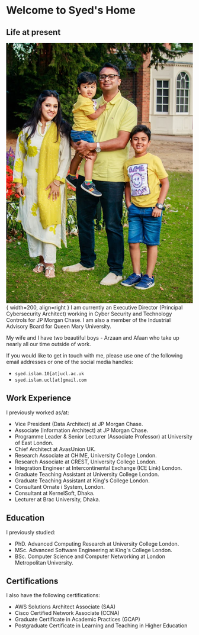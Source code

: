 # Welcome to Syed's Home

## Life at present
![Image title](./images/Family.jpeg){ width=200, align=right }
I am currently an Executive Director (Principal Cybersecurity Architect) working in Cyber Security and Technology Controls for JP Morgan Chase. I am also a member of the Industrial Advisory Board for Queen Mary University. 

My wife and I have two beautiful boys - Arzaan and Afaan who take up nearly all our time outside of work. 

If you would like to get in touch with me, please use one of the following email addresses or one of the social media handles:

* `syed.islam.10[at]ucl.ac.uk`
* `syed.islam.ucl[at]gmail.com`

## Work Experience

I previously worked as/at:

 * Vice President (Data Architect) at JP Morgan Chase.
 * Associate (Information Architect) at JP Morgan Chase.
 * Programme Leader & Senior Lecturer (Associate Professor) at University of East London.
 * Chief Architect at AvasUnion UK.
 * Research Associate at CHIME, University College London.
 * Research Associate at CREST, University College London.
 * Integration Engineer at Intercontinental Exchange (ICE Link) London.
 * Graduate Teaching Assistant at University College London. 
 * Graduate Teaching Assistant at King's College London.
 * Consultant Ornate i System, London.
 * Consultant at KernelSoft, Dhaka. 
 * Lecturer at Brac University, Dhaka.

## Education

I previously studied:

 * PhD. Advanced Computing Research at University College London.
 * MSc. Advanced Software Engineering at King's College London.
 * BSc. Computer Science and Computer Networking at London Metropolitan University.

## Certifications

I also have the following certifications:

 * AWS Solutions Architect Associate (SAA) 
 * Cisco Certified Network Associate (CCNA)
 * Graduate Certificate in Academic Practices (GCAP)
 * Postgraduate Certificate in Learning and Teaching in Higher Education



